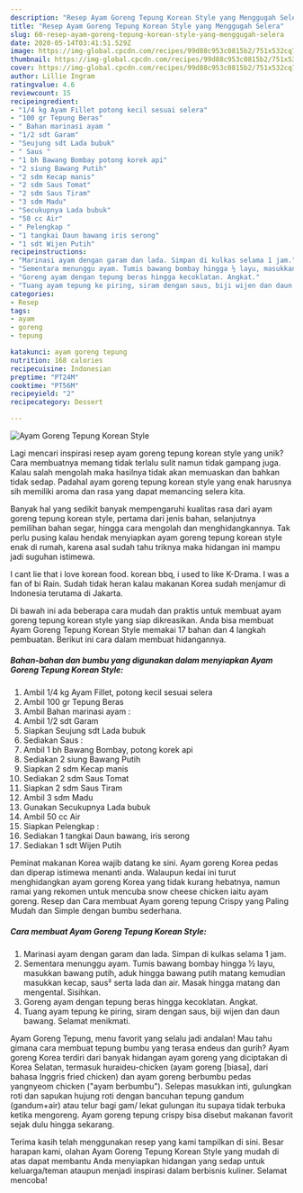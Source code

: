 ```yaml
---
description: "Resep Ayam Goreng Tepung Korean Style yang Menggugah Selera"
title: "Resep Ayam Goreng Tepung Korean Style yang Menggugah Selera"
slug: 60-resep-ayam-goreng-tepung-korean-style-yang-menggugah-selera
date: 2020-05-14T03:41:51.529Z
image: https://img-global.cpcdn.com/recipes/99d88c953c0815b2/751x532cq70/ayam-goreng-tepung-korean-style-foto-resep-utama.jpg
thumbnail: https://img-global.cpcdn.com/recipes/99d88c953c0815b2/751x532cq70/ayam-goreng-tepung-korean-style-foto-resep-utama.jpg
cover: https://img-global.cpcdn.com/recipes/99d88c953c0815b2/751x532cq70/ayam-goreng-tepung-korean-style-foto-resep-utama.jpg
author: Lillie Ingram
ratingvalue: 4.6
reviewcount: 15
recipeingredient:
- "1/4 kg Ayam Fillet potong kecil sesuai selera"
- "100 gr Tepung Beras"
- " Bahan marinasi ayam "
- "1/2 sdt Garam"
- "Seujung sdt Lada bubuk"
- " Saus "
- "1 bh Bawang Bombay potong korek api"
- "2 siung Bawang Putih"
- "2 sdm Kecap manis"
- "2 sdm Saus Tomat"
- "2 sdm Saus Tiram"
- "3 sdm Madu"
- "Secukupnya Lada bubuk"
- "50 cc Air"
- " Pelengkap "
- "1 tangkai Daun bawang iris serong"
- "1 sdt Wijen Putih"
recipeinstructions:
- "Marinasi ayam dengan garam dan lada. Simpan di kulkas selama 1 jam."
- "Sementara menunggu ayam. Tumis bawang bombay hingga ½ layu, masukkan bawang putih, aduk hingga bawang putih matang kemudian masukkan kecap, saus² serta lada dan air. Masak hingga matang dan mengental. Sisihkan."
- "Goreng ayam dengan tepung beras hingga kecoklatan. Angkat."
- "Tuang ayam tepung ke piring, siram dengan saus, biji wijen dan daun bawang. Selamat menikmati."
categories:
- Resep
tags:
- ayam
- goreng
- tepung

katakunci: ayam goreng tepung 
nutrition: 168 calories
recipecuisine: Indonesian
preptime: "PT24M"
cooktime: "PT56M"
recipeyield: "2"
recipecategory: Dessert

---
```



![Ayam Goreng Tepung Korean Style](https://img-global.cpcdn.com/recipes/99d88c953c0815b2/751x532cq70/ayam-goreng-tepung-korean-style-foto-resep-utama.jpg)

Lagi mencari inspirasi resep ayam goreng tepung korean style yang unik? Cara membuatnya memang tidak terlalu sulit namun tidak gampang juga. Kalau salah mengolah maka hasilnya tidak akan memuaskan dan bahkan tidak sedap. Padahal ayam goreng tepung korean style yang enak harusnya sih memiliki aroma dan rasa yang dapat memancing selera kita.

Banyak hal yang sedikit banyak mempengaruhi kualitas rasa dari ayam goreng tepung korean style, pertama dari jenis bahan, selanjutnya pemilihan bahan segar, hingga cara mengolah dan menghidangkannya. Tak perlu pusing kalau hendak menyiapkan ayam goreng tepung korean style enak di rumah, karena asal sudah tahu triknya maka hidangan ini mampu jadi suguhan istimewa.

I cant lie that i love korean food. korean bbq, i used to like K-Drama. I was a fan of bi Rain. Sudah tidak heran kalau makanan Korea sudah menjamur di Indonesia terutama di Jakarta.


Di bawah ini ada beberapa cara mudah dan praktis untuk membuat ayam goreng tepung korean style yang siap dikreasikan. Anda bisa membuat Ayam Goreng Tepung Korean Style memakai 17 bahan dan 4 langkah pembuatan. Berikut ini cara dalam membuat hidangannya.

<!--inarticleads1-->

##### Bahan-bahan dan bumbu yang digunakan dalam menyiapkan Ayam Goreng Tepung Korean Style:

1. Ambil 1/4 kg Ayam Fillet, potong kecil sesuai selera
1. Ambil 100 gr Tepung Beras
1. Ambil  Bahan marinasi ayam :
1. Ambil 1/2 sdt Garam
1. Siapkan Seujung sdt Lada bubuk
1. Sediakan  Saus :
1. Ambil 1 bh Bawang Bombay, potong korek api
1. Sediakan 2 siung Bawang Putih
1. Siapkan 2 sdm Kecap manis
1. Sediakan 2 sdm Saus Tomat
1. Siapkan 2 sdm Saus Tiram
1. Ambil 3 sdm Madu
1. Gunakan Secukupnya Lada bubuk
1. Ambil 50 cc Air
1. Siapkan  Pelengkap :
1. Sediakan 1 tangkai Daun bawang, iris serong
1. Sediakan 1 sdt Wijen Putih


Peminat makanan Korea wajib datang ke sini. Ayam goreng Korea pedas dan diperap istimewa menanti anda. Walaupun kedai ini turut menghidangkan ayam goreng Korea yang tidak kurang hebatnya, namun ramai yang rekomen untuk mencuba snow cheese chicken iaitu ayam goreng. Resep dan Cara membuat Ayam goreng tepung Crispy yang Paling Mudah dan Simple dengan bumbu sederhana. 

<!--inarticleads2-->

##### Cara membuat Ayam Goreng Tepung Korean Style:

1. Marinasi ayam dengan garam dan lada. Simpan di kulkas selama 1 jam.
1. Sementara menunggu ayam. Tumis bawang bombay hingga ½ layu, masukkan bawang putih, aduk hingga bawang putih matang kemudian masukkan kecap, saus² serta lada dan air. Masak hingga matang dan mengental. Sisihkan.
1. Goreng ayam dengan tepung beras hingga kecoklatan. Angkat.
1. Tuang ayam tepung ke piring, siram dengan saus, biji wijen dan daun bawang. Selamat menikmati.


Ayam Goreng Tepung, menu favorit yang selalu jadi andalan! Mau tahu gimana cara membuat tepung bumbu yang terasa endeus dan gurih? Ayam goreng Korea terdiri dari banyak hidangan ayam goreng yang diciptakan di Korea Selatan, termasuk huraideu-chicken (ayam goreng [biasa], dari bahasa Inggris fried chicken) dan ayam goreng berbumbu pedas yangnyeom chicken (&#34;ayam berbumbu&#34;). Selepas masukkan inti, gulungkan roti dan sapukan hujung roti dengan bancuhan tepung gandum (gandum+air) atau telur bagi gam/ lekat gulungan itu supaya tidak terbuka ketika mengoreng. Ayam goreng tepung crispy bisa disebut makanan favorit sejak dulu hingga sekarang. 

Terima kasih telah menggunakan resep yang kami tampilkan di sini. Besar harapan kami, olahan Ayam Goreng Tepung Korean Style yang mudah di atas dapat membantu Anda menyiapkan hidangan yang sedap untuk keluarga/teman ataupun menjadi inspirasi dalam berbisnis kuliner. Selamat mencoba!
